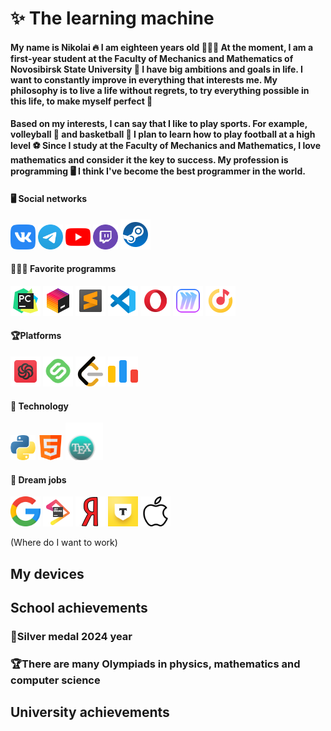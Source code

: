 # ✨ The learning machine

#### My name is Nikolai 🔥 I am eighteen years old 🧑🏻‍💻 At the moment, I am a first-year student at the Faculty of Mechanics and Mathematics of Novosibirsk State University 🪪 I have big ambitions and goals in life. I want to constantly improve in everything that interests me. My philosophy is to live a life without regrets, to try everything possible in this life, to make myself perfect 💼
#### Based on my interests, I can say that I like to play sports. For example, volleyball 🏐 and basketball 🏀 I plan to learn how to play football at a high level ⚽ Since I study at the Faculty of Mechanics and Mathematics, I love mathematics and consider it the key to success. My profession is programming 🖥️ I think I've become the best programmer in the world.


#### 🖥️ Social networks

<a href="https://vk.com/n1k17"><img src="Image png Icon/Social networks/Icon VK" alt="Error" height="40"/></a>
<a href="https://t.me/prof_n1k17"><img src="Image png Icon/Social networks/Icon Telegram" alt="Error" height="40"/></a>
<a href="https://www.youtube.com/@n1k17-lite"><img src="Image png Icon/Social networks/Icon YouTube" alt="Error" height="40"/></a>
<a href="https://www.twitch.tv/may_flower_17"><img src="Image png Icon/Social networks/Icon Twitch" alt="Error" height="40"/></a>
<a href="https://steamcommunity.com/profiles/76561199596928911/"><img src="Image png Icon/Social networks/Icon Steam" height="48"></a>

#### 👩🏻‍💻 Favorite programms

<img src="Image png Icon/Favorite programms/Icon PyCharm" height="48"/></a>
<img src="Image png Icon/Favorite programms/Icon Toolbox" height="48"/></a>
<img src="Image png Icon/Favorite programms/Icon Sublime Text" height="48"/></a>
<img src="Image png Icon/Favorite programms/Icon VS code" height="48"/></a>
<img src="Image png Icon/Favorite programms/Icon Opera" heigth="48"/></a>
<img src="Image png Icon/Favorite programms/Icon Miro" height="48"/></a>
<img src="Image png Icon/Favorite programms/Icon yandex music" height="48"/></a>

#### 🏆Platforms

<a href="https://www.codewars.com/users/n1k20"><img src="Image png Icon/Platforms/Icon Codewars" alt="Error" height="48"/></a>
<a href="https://stepik.org/users/366393199/profile"><img src="Image png Icon/Platforms/Icon Stepik" alt="Error" height="48"/></a>
<a href="https://leetcode.com/u/n1k17"><img src="Image png Icon/Platforms/Icon LeetCode" alt="Error" height="48"/></a>
<a href="https://codeforces.net/profile/n1k17"><img src="Image png Icon/Platforms/Icon Codeforces" height="48"></a>


#### 🤖 Technology
<img src="Image png Icon/Technology/Icon Python" height="40"/></a>
<img src="Image png Icon/Technology/Icon HTML" height="40"/></a>
<img src="Image png Icon/Technology/Icon LaTeX" height="60"/></a>

#### 💼 Dream jobs 

<img src="Image png Icon/Dream jobs/Icon google" height="48"/></a>
<img src="Image png Icon/Dream jobs/Icon JetBrains" height="48"/></a>
<img src="Image png Icon/Dream jobs/Icon Yandex" height="48"/></a>
<img src="Image png Icon/Dream jobs/Icon T bank" height="48"/></a>
<img src="Image png Icon/Dream jobs/Icon apple" height="48"/></a>

(Where do I want to work)
## My devices

## School achievements

### 🥈Silver medal 2024 year
### 🏆There are many Olympiads in physics, mathematics and computer science

## University achievements























